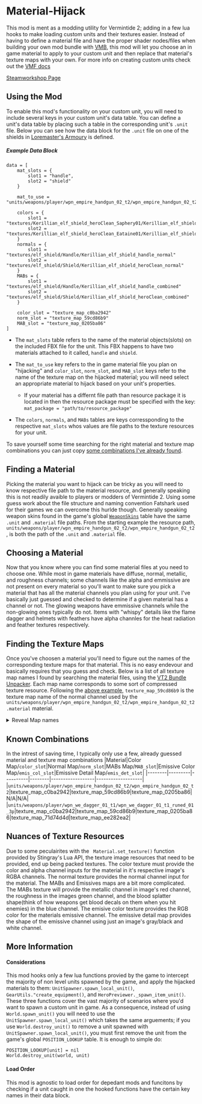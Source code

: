 # Material-Hijack
This mod is ment as a modding utility for Vermintide 2; adding in a few lua hooks to make loading custom units and their textures easier. Instead of having to define a material file and have the proper shader nodes/files when building your own mod bundle with [VMB](https://github.com/Vermintide-Mod-Framework/Vermintide-Mod-Builder), this mod will let you choose an in game material to apply to your custom unit and then replace that material's texture maps with your own. For more info on creating custom units check out the [VMF docs](https://vmf-docs.verminti.de/#/units)

[Steamworkshop Page](https://steamcommunity.com/sharedfiles/filedetails/?id=2771980886)


## Using the Mod
To enable this mod's functionality on your custom unit, you will need to include several keys in your custom unit's data table. You can define a unit's data table by placing such a table in the corresponding unit's `.unit` file. Below you can see how the data block for the `.unit` file on one of the shields in [Loremaster's Armoury](https://github.com/dalokraff/Loremasters-Armoury/blob/main/units/Kerillian_elf_shield/Kerillian_elf_shield_heroClean_mesh_Eataine01.unit) is defined.
##### Example Data Block
```
data = [
    mat_slots = {
        slot1 = "handle",
        slot2 = "shield"
    }

    mat_to_use = "units/weapons/player/wpn_empire_handgun_02_t2/wpn_empire_handgun_02_t2"

    colors = {
        slot1 = "textures/Kerillian_elf_shield_heroClean_Saphery01/Kerillian_elf_shield_handle_diffuse"
        slot2 =  "textures/Kerillian_elf_shield_heroClean_Eataine01/Kerillian_elf_shield_heroClean_Eataine01_diffuse"
    }
    normals = {
        slot1 = "textures/elf_shield/Handle/Kerillian_elf_shield_handle_normal"
        slot2 = "textures/elf_shield/Shield/Kerillian_elf_shield_heroClean_normal"
    }
    MABs = {
        slot1 = "textures/elf_shield/Handle/Kerillian_elf_shield_handle_combined"
        slot2 = "textures/elf_shield/Shield/Kerillian_elf_shield_heroClean_combined"
    }

    color_slot = "texture_map_c0ba2942" 
    norm_slot = "texture_map_59cd86b9"
    MAB_slot = "texture_map_0205ba86"
]
```
- The `mat_slots` table refers to the name of the material objects(slots) on the included FBX file for the unit. This FBX happens to have two materials attached to it called, `handle` and `shield`.

- The `mat_to_use` key refers to the in game material file you plan on "hijacking" and `color_slot`, `norm_slot`, and `MAB_slot` keys refer to the name of the texture map on the hijacked material; you will need select an appropriate material to hijack based on your unit's properties. 
    - If your material has a differnt file path than resource package it is located in then the resource package must be specified with the key:
    ```mat_package = "path/to/resource_package"```

- The `colors`, `normals`, and `MABs` tables are keys corressponding to the respective `mat_slots` whos values are file paths to the texture resources for your unit. 

To save yourself some time searching for the right material and texture map combinations you can just copy [some combinations I've already found](#known-combinations).
## Finding a Material
Picking the material you want to hijack can be tricky as you will need to know respective file path to the material resource, and generally speaking this is not readily avaible to players or modders of Vermintide 2. Using some guess work about the file structure and naming convention Fatshark used for their games we can overcome this hurlde though. Generally speaking weapon skins found in the game's global [`WeaponSkins`](https://github.com/Aussiemon/Vermintide-2-Source-Code/blob/master/scripts/settings/equipment/weapon_skins.lua) table have the same `.unit` and `.material` file paths. From the starting example the resource path, `units/weapons/player/wpn_empire_handgun_02_t2/wpn_empire_handgun_02_t2`, is both the path of the `.unit` and `.material` file.

## Choosing a Material
Now that you know where you can find some material files at you need to choose one. While most in game materials have diffuse, normal, metallic, and roughness channels; some channels like the alpha and emmissive are not present on every material so you'll want to make sure you pick a material that has all the material channels you plan using for your unit. I've basically just guessed and checked to determine if a given material has a channel or not. The glowing weapons have emmissive channels while the non-glowing ones typically do not. Items with "whispy" details like the flame dagger and helmets with feathers have alpha channles for the heat radiation and feather textures respectively. 

## Finding the Texture Maps
Once you've choosen a material you'll need to figure out the names of the corresponding texture maps for that material. This is no easy endevour and basically requires that you guess and check. Below is a list of all texture map names I found by searching the material files, using the [VT2 Bundle Unpacker](https://gitlab.com/lschwiderski/vt2_bundle_unpacker). Each map name corresponds to some sort of compressed texture resource. Following the [above example](#example-data-block), ```texture_map_59cd86b9``` is the texture map name of the normal channel used by the ```units/weapons/player/wpn_empire_handgun_02_t2/wpn_empire_handgun_02_t2.material``` material. 
<details>
  <summary>Reveal Map names</summary>
  
  ### Texture Maps
  ```texture_map_06d47a4f```
```texture_map_b1e5220a```
```texture_map_ac93ba11```
```texture_map_922f2a62```
```texture_map_e36a0c9b```
```texture_map_6a76765f```
```texture_map_2d8dcef6```
```texture_map_93129ec5```
```texture_map_5f5756f6```
```texture_map_9174a138```
```texture_map_6dbcca1f```
```texture_map_ed815032```
```texture_map_0c27b399```
```texture_map_5fdd2834```
```texture_map_e4087a35```
```texture_map_871dd4d7```
```texture_map_b842229b```
```texture_map_39684367```
```texture_map_cc2a0934```
```texture_map_50da37af```
```texture_map_c7359812```
```texture_map_2b03a640```
```texture_map_96fa1363```
```texture_map_f9695dc3```
```texture_map_4c1294de```
```texture_map_487709b9```
```texture_map_a6c7069f```
```texture_map_1edf1c79```
```texture_map_ee4df551```
```texture_map_fbc309ad```
```texture_map_7529ee12```
```texture_map_23a8ae40```
```texture_map_8be86958```
```texture_map_d219e246```
```texture_map_4a1f0315```
```texture_map_516798e3```
```texture_map_6f89a455```
```texture_map_8f6fa466```
```texture_map_6e114674```
```texture_map_990e13c4```
```texture_map_8354636d```
```texture_map_adc91f83```
```texture_map_35e14de4```
```texture_map_95d987e0```
```texture_map_db1abb7a```
```texture_map_5de4ecdd```
```texture_map_a5959c63```
```texture_map_9f5f126f```
```texture_map_2c6e2f20```
```texture_map_59cd86b9```
```texture_map_b788717c```
```texture_map_c0ba2942```
```texture_map_210ab329```
```texture_map_4068ab27```
```texture_map_arnd```
```texture_map_6f973cd6```
```texture_map_073106ab```
```texture_map_8f9ecaf5```
```texture_map_535bc097```
```texture_map_2ec31fb6```
```texture_map_eb8299ff```
```texture_map_7f6cc052```
```texture_map_8902b774```
```texture_map_5b69ac17```
```texture_map_0205ba86```
```texture_map_ee282ea2```
```texture_map_71d74d4d```
```texture_map_1cf504ab```
```texture_map_41c53566```
```texture_map_c73b3212```
```texture_map_abb81538```
```texture_map_64cc5eb8```
```texture_map_861dbfdc```
```texture_map_aeb505ca```
```texture_map_df3fc4db```
```texture_map_5d71ae0e```
```texture_map_52f212ce```
```texture_map_4d497c66```
```texture_map_afd9bc92```
```texture_map_ef750d37```
```texture_map_b07081f1```
```texture_map_136a11d3```
```texture_map_1afe3d73```
```texture_map_43a7e68f```
```texture_map_02af90f8```
```texture_map_8bf37d8e```
```texture_map_27b67fd2```
```texture_map_e55d7237```
```texture_map_3a32040d```
```texture_map_3c7cc1ab```
```texture_map_3968d594```
```texture_map_6fa04758```
```texture_map_26af1253```
```texture_map_5a39a121```
```texture_map_3a96bb42```
```texture_map_4fdb6745```
```texture_map_a66b2338```
```texture_map_828c12fd```
```texture_map_8d3ea251```
```texture_map_3cdd08be```
```texture_map_34ab297a```
```texture_map_61a32ff5```
```texture_map_f3a2c54d```
```texture_map_cd5e9898```
```texture_map_344aab54```
```texture_map_7c21dae6```
```texture_map_90573df2```
```texture_map_a8d5e6d8```
```texture_map_5d8c9098```
```texture_map_c033ee2e```
```texture_map_5d6b44ee```
```texture_map_63fbb8ea```
```texture_map_f3af270d```
```texture_map_dea0d874```
```texture_map_5a5dfe48```
```texture_map_f2ed9837```
```texture_map_205db735```
```texture_map_8776fcfe```
```texture_map_455c20c3```
```texture_map_6495176d```
```texture_map_2992e6ce```
```texture_map_819e3698```
```texture_map_68ac8714```
```texture_map_32248fa3```
```texture_map_4fb4d9e2```
```texture_map_396aacf1```
```texture_map_ca875092```
```texture_map_f6a5f6e6```
```texture_map_47def289```
```texture_map_a7375fd4```
```texture_map_d0b66787```
```texture_map_a043df23```
```texture_map_16de7ddb```
```texture_map_267b3a76```
```texture_map_d5e9786b```
```texture_map_a4031633```
```texture_map_26349c28```
```texture_map_12db845a```
```texture_map_6aa7032a```
```texture_map_66dd7c52```
```texture_map_1487b6ce```
```texture_map_26f3387c```
```texture_map_6b043557```
```texture_map_bf94af1f```
```texture_map_defc9fe5```
```texture_map_6d5b9f11```
```texture_map_2f29fb19```
```texture_map_5e198820```
```texture_map_6a801de5```
```texture_map_502c6e03```
```texture_map_67b7fd8d```
```texture_map_d7e519a4```
```texture_map_6696aff0```
```texture_map_4c5be184```
```texture_map_80ce860f```
```texture_map_087dabd3```
```texture_map_5043e1aa```
```texture_map_e88ddd67```
```texture_map_69060949```
```texture_map_92ccb024```
```texture_map_f9e4e6d3```
```texture_map_e3f65272```
```texture_map_da911a89```
```texture_map_572b5321```
```texture_map_0841f4ac```
```texture_map_9d58198b```
```texture_map_6ecf67ed```
```texture_map_c55018c6```
```texture_map_557ce311```
```texture_map_bdaf92c1```
```texture_map_2ad36d81```
```texture_map_6f68fa8b```
```texture_map_d3d74e30```
```texture_map_3ad24ce8```
```texture_map_5d911871```
```texture_map_d07b8516```
```texture_map_8cba04ab```
```texture_map_954a4880```
```texture_map_90e4c6b6```
```texture_map_bf942c22```
```texture_map_bc05da54```
```texture_map_cd1badc9```
```texture_map_58bb6ce1```
```texture_map_dfe76c2b```
```texture_map_4792c7d1```
```texture_map_39306fc7```
```texture_map_0ac6a77b```
```texture_map_8a25bae9```
```texture_map_3f7e63d4```
```texture_map_8588e5f8```
```texture_map_2ca5b6cd```
```texture_map_681b4ef5```
```texture_map_b84a37af```
```texture_map_29c8aaa8```
```texture_map_1ec3ec18```
```texture_map_e147ee10```
```texture_map_fefe1200```
```texture_map_0b61a550```
```texture_map_30ef865f```
```texture_map_fa4fef95```
```texture_map_27b4984e```
```texture_map_abce6733```
```texture_map_2ac25966```
```texture_map_8afa120c```
```texture_map_88ed2ad6```
```texture_map_7be2e2d8```
```texture_map_625e1cb5```
```texture_map_1199822b```
```texture_map_8d59467e```
```texture_map_b4a86e95```
```texture_map_4617b8e0```
```texture_map_2ced4a3d```
```texture_map_c0cbd013```
```texture_map_1aca79c7```
```texture_map_9a04533c```
```texture_map_f4602362```
```texture_map_c7d2cd39```
```texture_map_201b1f36```
```texture_map_e3803a22```
```texture_map_865e5cdf```
```texture_map_e3ced763```
```texture_map_fea33392```
```texture_map_8cc0970d```
```texture_map_a62625c3```
```texture_map_7b8a9c32```
```texture_map_ba18d1a6```
```texture_map_6e1807cc```
```texture_map_7175345d```
```texture_map_d5102a2c```
```texture_map_a190f88f```
```texture_map_4f4e1b87```
```texture_map_64a77490```
```texture_map_e28fefd3```
```texture_map_cad2bc28```
```texture_map_6134ccc2```
```texture_map_c71bed64```
```texture_map_ab4749b8```
```texture_map_0ae7d149```
```texture_map_3909492f```
```texture_map_be3dd686```
```texture_map_5eeef82c```
```texture_map_80d91ed2```
```texture_map_9e09b83d```
```texture_map_a3811c5b```
```texture_map_3c1e2d5b```
```texture_map_ec0b65a4```
```texture_map_344e055c```
```texture_map_dd948f95```
```texture_map_c7412f63```
```texture_map_68fea70c```
```texture_map_0b4f2d69```
```texture_map_df2c903b```
```texture_map_ed729ef3```
```texture_map_2ac53419```
```texture_map_7c5d5cb7```
```texture_map_8229c8a3```
```texture_map_1f2f8ce7```
```texture_map_9cc0c7ae```
```texture_map_3587a9f9```
```texture_map_5a74cbae```
```texture_map_8ebf3f4f```
```texture_map_69vxb1c2```
```texture_map_25358245```
```texture_map_79dd5bc3```
```texture_map_c047fe91```
```texture_map_28ff8f9a```
```texture_map_ead19055```
```texture_map_5bd0d796```
```texture_map_9a5d6634```
```texture_map_a08c5666```
```texture_map_2023804d```
```texture_map_5a342567```
```texture_map_75b1e4da```
```texture_map_f674d9b0```
```texture_map_b568a094```
```texture_map_120c747b```
```texture_map_f98eb6f8```
```texture_map_a366ef75```
```texture_map_4d5e26a0```
```texture_map_4e9602a4```
```texture_map_a7cfb9a2```
```texture_map_6f27d867```
```texture_map_ecf638fe```
```texture_map_3```
```texture_map_2```
```texture_map_1```
```texture_map_73e840d0```
```texture_map_7df3f90e```
```texture_map_553555e1```
```texture_map_f790f638```
```texture_map_7ed95cd9```
```texture_map_fa3c5186```
```texture_map_c5b95543```
```texture_map_829a0122```
```texture_map_b57b3286```
```texture_map_fcec6e24```
```texture_map_4926021a```
```texture_map_8de8635b```
```texture_map_250ca29a```
```texture_map_b20261a5```
```texture_map_0fa2d3b9```
```texture_map_61422015```
```texture_map_d91a7bc1```
```texture_map_c6238fdf```
```texture_map_c353edfd```
```texture_map_1df4634a```
```texture_map_56e96371```
```texture_map_a81cd985```
```texture_map_2fd9f0dd```
```texture_map_f20262e3```
```texture_map_b59dc47f```
```texture_map_38e6401a```
```texture_map_ec778206```
```texture_map_8f8b7691```
```texture_map_12e36ac1```
```texture_map_c01156b8```
```texture_map_fcfa8b8d```
```texture_map_020c5ceb```
```texture_map_0b7e05e8```
```texture_map_173784e5```
```texture_map_060b2913```
```texture_map_90524d42```
```texture_map_8e43ad18```
```texture_map_67fc3861```
```texture_map_ed46107f```
```texture_map_3dcad4c7```
```texture_map_ef557244```
```texture_map_7f4303da```
```texture_map_a761c6dc```
```texture_map_f45f7afc```
```texture_map_2879779e```
```texture_map_a476dc80```
```texture_map_bcc8203a```
```texture_map_885b01a6```
```texture_map_3c2ce796```
```texture_map_1ecfb5b8```
```texture_map_deb2ffb0```
```texture_map_5d83deb1```
```texture_map_fae72135```
```texture_map_23c7f21c```
```texture_map_42c97c8d```
```texture_map_d9f93aec```
```texture_map_f34aef0b```
```texture_map_e70dc8ca```
```texture_map_78d2611a```
```texture_map_d70982f8```
```texture_map_c480712e```
```texture_map_1f36327b```
```texture_map_3981a879```
```texture_map_49070a80```
```texture_map_0b3375ea```
```texture_map_93b6d158```
```texture_map_c53fcaa4```
```texture_map_85a8eff0```
```texture_map_b23ddce8```
```texture_map_ddd81f08```
```texture_map_c9a46c0e```
```texture_map_96d37975```
```texture_map_21c74317```
```texture_map_412b4863```
```texture_map_7ba7653f```
```texture_map_75f61d05```
```texture_map_d08bfe8d```
```texture_map_e66e7236```
```texture_map_4eead3c5```
```texture_map_5f0710b2```
```texture_map_red_normal```
```texture_map_6519a2cf```
```texture_map_green_normal```
```texture_map_base_normal```
```texture_map_b07e4257```
```texture_map_9fadcad4```
```texture_map_0ac51e25```
```texture_map_2f6d4b6a```
```texture_map_0e4ff8d1```
```texture_map_5100d116```
```texture_map_70d9edda```
```texture_map_6aee54c7```
```texture_map_e6e83fa8```
```texture_map_b39c9993```
```texture_map_8e814987```
```texture_map_f7701559```
```texture_map_30f89cf7```
```texture_map_4606f155```
```texture_map_484b9bee```
```texture_map_825d29b1```
```texture_map_f24d2eb5```
```texture_map_34ad06f3```
```texture_map_74dd8f06```
```texture_map_29e82edd```
```texture_map_5dc187c6```
```texture_map_dd13a053```
```texture_map_0e1ee60e```
```texture_map_c6a1d4d0```
```texture_map_d3b280ee```
```texture_map_c924212f```
```texture_map_f017a28a```
</details>

## Known Combinations
In the intrest of saving time, I typically only use a few, already guessed material and texture map combinations
|Material|Color Map/```color_slot```|Normal Map/```norm_slot```|MABs Map/```MAB_slot```|Emissive Color Map/```emis_col_slot```|Emissive Detail Map/```emis_det_slot```|
|--------|---------|----------|--------|------------------|-------------------|
|```units/weapons/player/wpn_empire_handgun_02_t2/wpn_empire_handgun_02_t2```|texture_map_c0ba2942|texture_map_59cd86b9|texture_map_0205ba86|N/A|N/A|
|```units/weapons/player/wpn_we_dagger_01_t1/wpn_we_dagger_01_t1_runed_01_3p```|texture_map_c0ba2942|texture_map_59cd86b9|texture_map_0205ba86|texture_map_71d74d4d|texture_map_ee282ea2|


## Nuances of Texture Resources
Due to some peculairites with the ``` Material.set_texture()``` function provided by Stingray's Lua API, the texture image resources that need to be provided, end up being packed textures. The color texture must provide the color and alpha channel inputs for the material in it's respective image's RGBA channels. The normal texture provides the normal channel input for the material. The MABs and Emissives maps are a bit more complicated. The MABs texture will provide the metallic channel in image's red channel, the roughness in the images green channel, and the blood splatter shape(think of how weapons get blood decals on them when you hit enemies) in the blue channel. The emisive color texture provides the RGB color for the materials emissive channel. The emissive detail map provides the shape of the emissive channel using just an image's gray/black and white channel.

## More Information
#### Considerations
This mod hooks only a few lua functions provied by the game to intercept the majority of non level units spawned by the game, and apply the hijacked materials to them: ```UnitSpawner.spawn_local_unit()```, ```GearUtils."create_equipment()```, and ```HeroPreviewer._spawn_item_unit()```. These three functions cover the vast majority of scenarios where you'd want to spawn a custom unit in game. As a consequence, instead of using ```World.spawn_unit()``` you will need to use the ```UnitSpawner.spawn_local_unit()``` which takes the same arguements; if you use ```World.destroy_unit()``` to remove a unit spawned with ```UnitSpawner.spawn_local_unit()```, you must first remove the unit from the game's global ```POSITION_LOOKUP``` table. 
It is enough to simple do:
```
POSITION_LOOKUP[unit] = nil
World.destroy_unit(world, unit)
``` 
#### Load Order
This mod is agnostic to load order for depedant mods and funcitons by checking if a unit caught in one the hooked functions have the certain key names in their data block.
